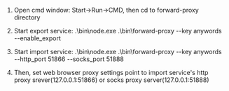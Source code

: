 1. Open cmd window: Start->Run->CMD, then cd to forward-proxy directory

2. Start export service: .\bin\node.exe .\bin\forward-proxy --key anywords --enable_export 

3. Start import service: .\bin\node.exe .\bin\forward-proxy --key anywords --http_port 51866 --socks_port 51888

4. Then, set web browser proxy settings point to import service's http proxy srever(127.0.0.1:51866) or socks proxy server(127.0.0.1:51888)

